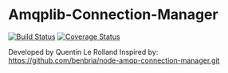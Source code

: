 # Amqplib-Connection-Manager

[![Build Status](https://travis-ci.com/lerollq/amqplib-connection-manager.svg?branch=master)](https://travis-ci.com/lerollq/amqplib-connection-manager) [![Coverage Status](https://coveralls.io/repos/github/lerollq/amqplib-connection-manager/badge.svg?branch=master)](https://coveralls.io/github/lerollq/amqplib-connection-manager?branch=develop)

Developed by Quentin Le Rolland
Inspired by: https://github.com/benbria/node-amqp-connection-manager.git
